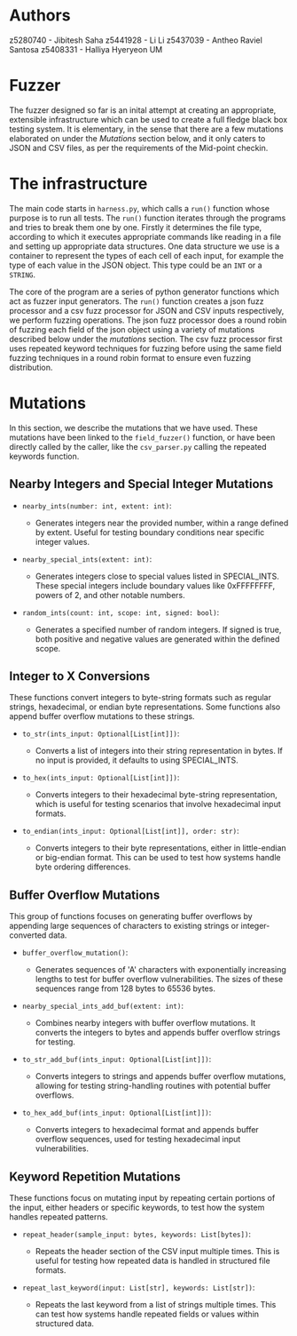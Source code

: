 # Authors
z5280740 - Jibitesh Saha
z5441928 - Li Li
z5437039 - Antheo Raviel Santosa
z5408331 - Halliya Hyeryeon UM

# Fuzzer

The fuzzer designed so far is an inital attempt at creating an appropriate, extensible infrastructure which can be used to create a full fledge black box testing system. It is elementary, in the sense that there are a few mutations elaborated on under the *Mutations* section below, and it only caters to JSON and CSV files, as per the requirements of the Mid-point checkin.

# The infrastructure

The main code starts in `harness.py`, which calls a `run()` function whose purpose is to run all tests. The `run()` function iterates through the programs and tries to break them one by one. Firstly it determines the file type, according to which it executes appropriate commands like reading in a file and setting up appropriate data structures. One data structure we use is a container to represent the types of each cell of each input, for example the type of each value in the JSON object. This type could be an `INT` or a `STRING`.

The core of the program are a series of python generator functions which act as fuzzer input generators. The `run()` function creates a json fuzz processor and a csv fuzz processor for JSON and CSV inputs respectively, we perform fuzzing operations. The json fuzz processor does a round robin of fuzzing each field of the json object using a variety of mutations described below under the *mutations* section. The csv fuzz processor first uses repeated keyword techniques for fuzzing before using the same field fuzzing techniques in a round robin format to ensure even fuzzing distribution.

# Mutations

In this section, we describe the mutations that we have used. These mutations have been linked to the `field_fuzzer()` function, or have been directly called by the caller, like the `csv_parser.py` calling the repeated keywords function.

## Nearby Integers and Special Integer Mutations

* `nearby_ints(number: int, extent: int)`:
    * Generates integers near the provided number, within a range defined by extent. Useful for testing boundary conditions near specific integer values.

* `nearby_special_ints(extent: int)`:
    * Generates integers close to special values listed in SPECIAL_INTS. These special integers include boundary values like 0xFFFFFFFF, powers of 2, and other notable numbers.

* `random_ints(count: int, scope: int, signed: bool)`:
    * Generates a specified number of random integers. If signed is true, both positive and negative values are generated within the defined scope.

## Integer to X Conversions

These functions convert integers to byte-string formats such as regular strings, hexadecimal, or endian byte representations. Some functions also append buffer overflow mutations to these strings.

* `to_str(ints_input: Optional[List[int]])`:
    * Converts a list of integers into their string representation in bytes. If no input is provided, it defaults to using SPECIAL_INTS.

* `to_hex(ints_input: Optional[List[int]])`:
    * Converts integers to their hexadecimal byte-string representation, which is useful for testing scenarios that involve hexadecimal input formats.

* `to_endian(ints_input: Optional[List[int]], order: str)`:
    * Converts integers to their byte representations, either in little-endian or big-endian format. This can be used to test how systems handle byte ordering differences.

## Buffer Overflow Mutations

This group of functions focuses on generating buffer overflows by appending large sequences of characters to existing strings or integer-converted data.

* `buffer_overflow_mutation()`:
    * Generates sequences of 'A' characters with exponentially increasing lengths to test for buffer overflow vulnerabilities. The sizes of these sequences range from 128 bytes to 65536 bytes.

* `nearby_special_ints_add_buf(extent: int)`:
    * Combines nearby integers with buffer overflow mutations. It converts the integers to bytes and appends buffer overflow strings for testing.

* `to_str_add_buf(ints_input: Optional[List[int]])`:
    * Converts integers to strings and appends buffer overflow mutations, allowing for testing string-handling routines with potential buffer overflows.

* `to_hex_add_buf(ints_input: Optional[List[int]])`:
    * Converts integers to hexadecimal format and appends buffer overflow sequences, used for testing hexadecimal input vulnerabilities.

## Keyword Repetition Mutations

These functions focus on mutating input by repeating certain portions of the input, either headers or specific keywords, to test how the system handles repeated patterns.

* `repeat_header(sample_input: bytes, keywords: List[bytes])`:
    * Repeats the header section of the CSV input multiple times. This is useful for testing how repeated data is handled in structured file formats.

* `repeat_last_keyword(input: List[str], keywords: List[str])`:
    * Repeats the last keyword from a list of strings multiple times. This can test how systems handle repeated fields or values within structured data.

